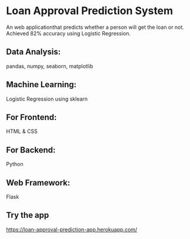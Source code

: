 # Loan Approval Prediction System
An web applicationthat predicts whether a person will get the loan or not.
Achieved 82% accuracy using Logistic Regression.


## Data Analysis:
 pandas, numpy, seaborn, matplotlib

## Machine Learning:
 Logistic Regression using sklearn

## For Frontend:
 HTML & CSS 

## For Backend: 
 Python

## Web Framework: 
 Flask
 
 ## Try the app
 
 
 https://loan-approval-prediction-app.herokuapp.com/
